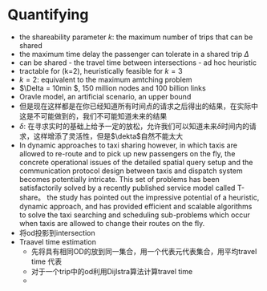 Quantifying
======
<script type="text/javascript" src="http://cdn.mathjax.org/mathjax/latest/MathJax.js?config=default"></script>
- the shareability parameter $k$: the maximum number of trips that can be shared
- the maximum time delay the passenger can tolerate in a shared trip $\Delta$
- can be shared - the travel time between intersections - ad hoc heuristic
- tractable for \(k=2\), heuristically feasible for $k=3$
- $k=2$: equivalent to the maximum amtching problem 
- $\Delta = 10min $, 150 million nodes and 100 billion links
- Oravle model, an artificial scenario, an upper bound
- 但是现在这样都是在你已经知道所有时间点的请求之后得出的结果，在实际中这是不可能做到的，我们不可能知道未来的结果
- $\delta$: 在寻求实时的基础上给予一定的放松，允许我们可以知道未来$\delta$时间内的请求，这样增添了灵活性，但是$\dekta$自然不能太大
- In dynamic approaches to taxi sharing however, in which taxis are allowed to re-route and to pick up new passengers on the fly, the concrete operational issues of the detailed spatial query setup and the communication protocol design between taxis and dispatch system becomes potentially intricate. This set of problems has been satisfactorily solved by a recently published service model called T-share。 the study has pointed out the impressive potential of a heuristic, dynamic approach, and has provided efficient and scalable algorithms to solve the taxi searching and scheduling sub-problems which occur when taxis are allowed to change their routes on the fly.
- 将od投影到intersection
- Traavel time estimation
    - 先将具有相同OD的放到同一集合，用一个代表元代表集合，用平均travel time 代表
    - 对于一个trip中的od利用Dijlstra算法计算travel time
    - 
